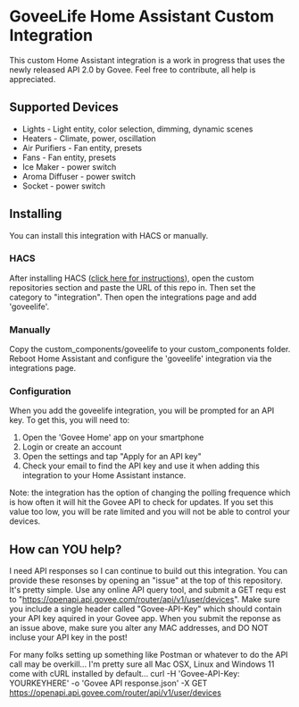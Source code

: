 # GoveeLife Home Assistant Custom Integration
This custom Home Assistant integration is a work in progress that uses the newly released API 2.0 by Govee. Feel free to contribute, all help is appreciated.

## Supported Devices 
* Lights - Light entity, color selection, dimming, dynamic scenes
* Heaters - Climate, power, oscillation
* Air Purifiers - Fan entity, presets
* Fans - Fan entity, presets
* Ice Maker - power switch
* Aroma Diffuser - power switch
* Socket - power switch

## Installing
You can install this integration with HACS or manually.
### HACS
After installing HACS ([click here for instructions](https://hacs.xyz/docs/setup/download/)), open the custom repositories section and paste the URL of this repo in. Then set the category to "integration". Then open the integrations page and add 'goveelife'.

### Manually
Copy the custom_components/goveelife to your custom_components folder. Reboot Home Assistant and configure the 'goveelife' integration via the integrations page.

### Configuration
When you add the goveelife integration, you will be prompted for an API key. To get this, you will need to:
1. Open the 'Govee Home' app on your smartphone
2. Login or create an account
3. Open the settings and tap "Apply for an API key"
4. Check your email to find the API key and use it when adding this integration to your Home Assistant instance.

Note: the integration has the option of changing the polling frequence which is how often it will hit the Govee API to check for updates. If you set this value too low, you will be rate limited and you will not be able to control your devices.

## How can YOU help?
I need API responses so I can continue to build out this integration. You can provide these resonses by opening an "issue" at the top of this repository. It's pretty simple. Use any online API query tool, and submit a GET requ
est to "https://openapi.api.govee.com/router/api/v1/user/devices". Make sure you include a single header called "Govee-API-Key" which should contain your API key aquired in your Govee app.
When you submit the reponse as an issue above, make sure you alter any MAC addresses, and DO NOT incluse your API key in the post!


For many folks setting up something like Postman or whatever to do the API call may be overkill... I'm pretty sure all Mac OSX, Linux and Windows 11 come with cURL installed by default...
curl -H 'Govee-API-Key: YOURKEYHERE' -o 'Govee API response.json' -X GET https://openapi.api.govee.com/router/api/v1/user/devices
